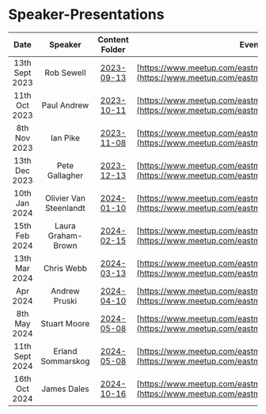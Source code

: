 # Speaker-Presentations

| Date    | Speaker | Content Folder | Event Page |
| :--------: | :-------: | :-------: | :-------: |
| 13th Sept 2023 | Rob Sewell  | [2023-09-13](./2023-09-13) | [https://www.meetup.com/eastmidlandsdata/events/295198664/](https://www.meetup.com/eastmidlandsdata/events/295198664/) |
| 11th Oct 2023 | Paul Andrew  | [2023-10-11](./2023-10-11) | [https://www.meetup.com/eastmidlandsdata/events/295200392/](https://www.meetup.com/eastmidlandsdata/events/295200392/) |
| 8th Nov 2023 | Ian Pike  | [2023-11-08](./2023-11-08) | [https://www.meetup.com/eastmidlandsdata/events/295320225/](https://www.meetup.com/eastmidlandsdata/events/295320225/) |
| 13th Dec 2023 | Pete Gallagher | [2023-12-13](./2023-12-13) | [https://www.meetup.com/eastmidlandsdata/events/295320436/](https://www.meetup.com/eastmidlandsdata/events/295320436/) |
| 10th Jan 2024 | Olivier Van Steenlandt | [2024-01-10](./2024-01-10) | [https://www.meetup.com/eastmidlandsdata/events/296674920/](https://www.meetup.com/eastmidlandsdata/events/296674920/) |
| 15th Feb 2024 | Laura Graham-Brown | [2024-02-15](./2024-02-15) | [https://www.meetup.com/eastmidlandsdata/events/296945932/](https://www.meetup.com/eastmidlandsdata/events/296945932/) |
| 13th Mar 2024 | Chris Webb | [2024-03-13](./2024-03-13) | [https://www.meetup.com/eastmidlandsdata/events/296987917/](https://www.meetup.com/eastmidlandsdata/events/296987917/) |
|  Apr 2024 | Andrew Pruski | [2024-04-10](./2024-04-10) | [https://www.meetup.com/eastmidlandsdata/events/296988131/](https://www.meetup.com/eastmidlandsdata/events/296988131/) |
| 8th May 2024 | Stuart Moore | [2024-05-08](./2024-05-08) | [https://www.meetup.com/eastmidlandsdata/events/297232180/](https://www.meetup.com/eastmidlandsdata/events/297232180/) |
| 11th Sept 2024 | Erland Sommarskog | [2024-05-08](./2024-09-11) | [https://www.meetup.com/eastmidlandsdata/events/299651575/](https://www.meetup.com/eastmidlandsdata/events/299651575/) |
| 16th Oct 2024 | James Dales | [2024-10-16](./2024-10-16) | [https://www.meetup.com/eastmidlandsdata/events/299651475/](https://www.meetup.com/eastmidlandsdata/events/299651475/) |